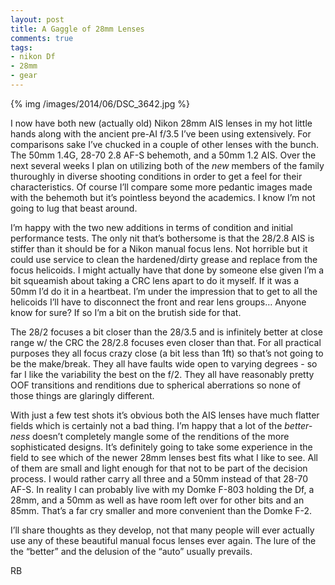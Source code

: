 ```yaml
---
layout: post
title: A Gaggle of 28mm Lenses
comments: true
tags:
- nikon Df
- 28mm
- gear
---
```


{% img /images/2014/06/DSC_3642.jpg %}

I now have both new (actually old) Nikon 28mm AIS lenses in my hot little hands along with the ancient pre-AI f/3.5 I’ve been using extensively. For comparisons sake I’ve chucked in a couple of other lenses with the bunch. The 50mm 1.4G, 28-70 2.8 AF-S behemoth, and a 50mm 1.2 AIS. Over the next several weeks I plan on utilizing both of the *new* members of the family thuroughly in diverse shooting conditions in order to get a feel for their characteristics. Of course I’ll compare some more pedantic images made with the behemoth but it’s pointless beyond the academics. I know I’m not going to lug that beast around. 

<!--more-->

I’m happy with the two new additions in terms of condition and initial performance tests. The only nit that’s bothersome is that the 28/2.8 AIS is stiffer than it should be for a Nikon manual focus lens. Not horrible but it could use service to clean the hardened/dirty grease and replace from the focus helicoids. I might actually have that done by someone else given I’m a bit squeamish about taking a CRC lens apart to do it myself. If it was a 50mm I’d do it in a heartbeat. I’m under the impression that to get to all the helicoids I’ll have to disconnect the front and rear lens groups… Anyone know for sure? If so I’m a bit on the brutish side for that.

The 28/2 focuses a bit closer than the 28/3.5 and is infinitely better at close range w/ the CRC the 28/2.8 focuses even closer than that. For all practical purposes they all focus crazy close (a bit less than 1ft) so that’s not going to be the make/break. They all have faults wide open to varying degrees - so far I like the variability the best on the f/2. They all have reasonably pretty OOF transitions and renditions due to spherical aberrations so none of those things are glaringly different.

With just a few test shots it’s obvious both the AIS lenses have much flatter fields which is certainly not a bad thing. I’m happy that a lot of the *better-ness* doesn’t completely mangle some of the renditions of the more sophisticated designs. It’s definitely going to take some experience in the field to see which of the newer 28mm lenses best fits what I like to see. All of them are small and light enough for that not to be part of the decision process. I would rather carry all three and a 50mm instead of that 28-70 AF-S. In reality I can probably live with my Domke F-803 holding the Df, a 28mm, and a 50mm as well as have room left over for other bits and an 85mm. That’s a far cry smaller and more convenient than the Domke F-2.

I’ll share thoughts as they develop, not that many people will ever actually use any of these beautiful manual focus lenses ever again. The lure of the the “better” and the delusion of the “auto” usually prevails.

RB